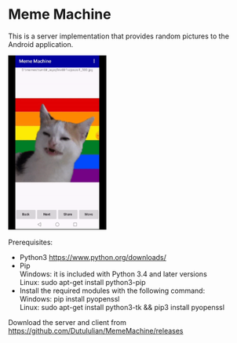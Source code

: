 # Meme Machine

This is a server implementation that provides random pictures to the Android application.

<img src="https://github.com/DutuIulian/MemeMachine/blob/master/preview.gif" width=200 />

Prerequisites:  
- Python3 https://www.python.org/downloads/  
- Pip  
  Windows: it is included with Python 3.4 and later versions  
  Linux: sudo apt-get install python3-pip  
- Install the required modules with the following command:  
  Windows: pip install pyopenssl  
  Linux: sudo apt-get install python3-tk && pip3 install pyopenssl  
  
Download the server and client from https://github.com/DutuIulian/MemeMachine/releases  
